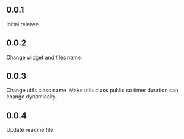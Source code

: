 ## 0.0.1

Initial release.

## 0.0.2

Change widget and files name.

## 0.0.3

Change utils class name.
Make utils class public so timer duration can change dynamically.

## 0.0.4

Update readme file.